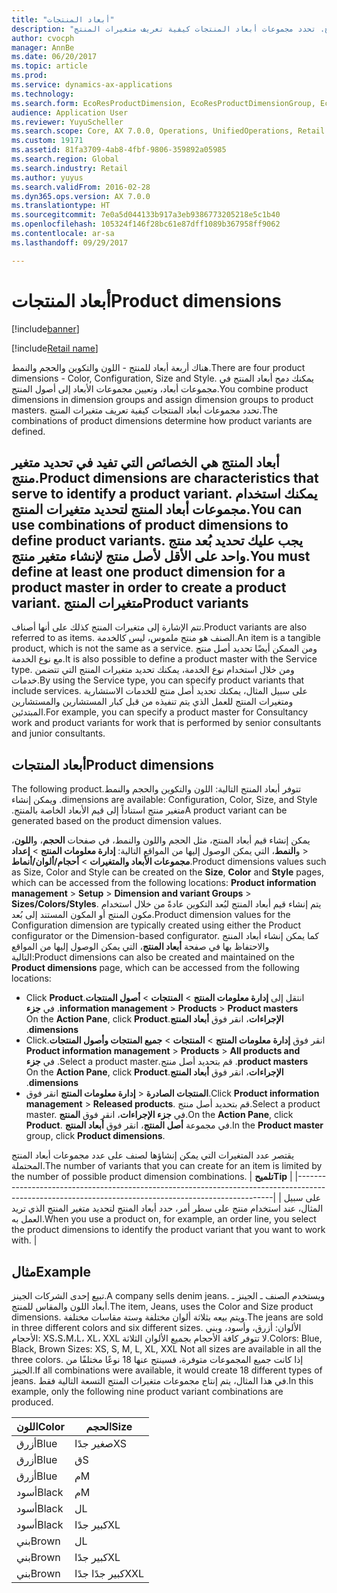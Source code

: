 ```yaml
---
title: "أبعاد المنتجات"
description: "هناك أربعة أبعاد للمنتج - اللون والتكوين والحجم والنمط. يمكنك دمج أبعاد المنتج في مجموعات أبعاد، وتعيين مجموعات الأبعاد إلى أصول المنتج. تحدد مجموعات أبعاد المنتجات كيفية تعريف متغيرات المنتج."
author: cvocph
manager: AnnBe
ms.date: 06/20/2017
ms.topic: article
ms.prod: 
ms.service: dynamics-ax-applications
ms.technology: 
ms.search.form: EcoResProductDimension, EcoResProductDimensionGroup, EcoResProductMasterDimension, RetailEcoResColor, RetailEcoResSize, RetailEcoResStyle
audience: Application User
ms.reviewer: YuyuScheller
ms.search.scope: Core, AX 7.0.0, Operations, UnifiedOperations, Retail
ms.custom: 19171
ms.assetid: 81fa3709-4ab8-4fbf-9806-359892a05985
ms.search.region: Global
ms.search.industry: Retail
ms.author: yuyus
ms.search.validFrom: 2016-02-28
ms.dyn365.ops.version: AX 7.0.0
ms.translationtype: HT
ms.sourcegitcommit: 7e0a5d044133b917a3eb9386773205218e5c1b40
ms.openlocfilehash: 105324f146f28bc61e87dff1089b367958ff9062
ms.contentlocale: ar-sa
ms.lasthandoff: 09/29/2017

---
```


# <a name="product-dimensions"></a><span data-ttu-id="2d236-105">أبعاد المنتجات</span><span class="sxs-lookup"><span data-stu-id="2d236-105">Product dimensions</span></span>

[!include[banner](../includes/banner.md)]

[!include[Retail name](../includes/retail-name.md)]


<span data-ttu-id="2d236-106">هناك أربعة أبعاد للمنتج - اللون والتكوين والحجم والنمط.</span><span class="sxs-lookup"><span data-stu-id="2d236-106">There are four product dimensions -  Color, Configuration, Size and Style.</span></span> <span data-ttu-id="2d236-107">يمكنك دمج أبعاد المنتج في مجموعات أبعاد، وتعيين مجموعات الأبعاد إلى أصول المنتج.</span><span class="sxs-lookup"><span data-stu-id="2d236-107">You combine product dimensions in dimension groups and assign dimension groups to product masters.</span></span> <span data-ttu-id="2d236-108">تحدد مجموعات أبعاد المنتجات كيفية تعريف متغيرات المنتج.</span><span class="sxs-lookup"><span data-stu-id="2d236-108">The combinations of product dimensions determine how product variants are defined.</span></span>

<span data-ttu-id="2d236-109">أبعاد المنتج هي الخصائص التي تفيد في تحديد متغير منتج.</span><span class="sxs-lookup"><span data-stu-id="2d236-109">Product dimensions are characteristics that serve to identify a product variant.</span></span> <span data-ttu-id="2d236-110">يمكنك استخدام مجموعات أبعاد المنتج لتحديد متغيرات المنتج.</span><span class="sxs-lookup"><span data-stu-id="2d236-110">You can use combinations of product dimensions to define product variants.</span></span> <span data-ttu-id="2d236-111">يجب عليك تحديد بُعد منتج واحد على الأقل لأصل منتج لإنشاء متغير منتج.</span><span class="sxs-lookup"><span data-stu-id="2d236-111">You must define at least one product dimension for a product master in order to create a product variant.</span></span>
<span data-ttu-id="2d236-112">متغيرات المنتج</span><span class="sxs-lookup"><span data-stu-id="2d236-112">Product variants</span></span>
----------------

<span data-ttu-id="2d236-113">تتم الإشارة إلى متغيرات المنتج كذلك على أنها أصناف.</span><span class="sxs-lookup"><span data-stu-id="2d236-113">Product variants are also referred to as items.</span></span> <span data-ttu-id="2d236-114">الصنف هو منتج ملموس، ليس كالخدمة.</span><span class="sxs-lookup"><span data-stu-id="2d236-114">An item is a tangible product, which is not the same as a service.</span></span> <span data-ttu-id="2d236-115">ومن الممكن أيضًا تحديد أصل منتج مع نوع الخدمة.‬</span><span class="sxs-lookup"><span data-stu-id="2d236-115">It is also possible to define a product master with the Service type.</span></span> <span data-ttu-id="2d236-116">ومن خلال استخدام نوع الخدمة، يمكنك تحديد متغيرات المنتج التي تتضمن خدمات.</span><span class="sxs-lookup"><span data-stu-id="2d236-116">By using the Service type, you can specify product variants that include services.</span></span> <span data-ttu-id="2d236-117">على سبيل المثال، يمكنك تحديد أصل منتج للخدمات الاستشارية ومتغيرات المنتج للعمل الذي يتم تنفيذه من قبل كبار المستشارين والمستشارين المبتدئين.</span><span class="sxs-lookup"><span data-stu-id="2d236-117">For example, you can specify a product master for Consultancy work and product variants for work that is performed by senior consultants and junior consultants.</span></span>

## <a name="product-dimensions"></a><span data-ttu-id="2d236-118">أبعاد المنتجات</span><span class="sxs-lookup"><span data-stu-id="2d236-118">Product dimensions</span></span>
<span data-ttu-id="2d236-119">‏‫تتوفر أبعاد المنتج التالية: اللون والتكوين والحجم والنمط.</span><span class="sxs-lookup"><span data-stu-id="2d236-119">The following product dimensions are available: Configuration, Color, Size, and Style.</span></span> <span data-ttu-id="2d236-120">ويمكن إنشاء متغير منتج استناداً إلى قيم الأبعاد الخاصة بالمنتج.‬</span><span class="sxs-lookup"><span data-stu-id="2d236-120">A product variant can be generated based on the product dimension values.</span></span>

<span data-ttu-id="2d236-121">يمكن إنشاء قيم أبعاد المنتج، مثل الحجم واللون والنمط، في صفحات **الحجم**، و**اللون**، و**النمط**، التي يمكن الوصول إليها من المواقع التالية: **إدارة معلومات المنتج** &gt; **إعداد‏‎** &gt; **مجموعات الأبعاد والمتغيرات** &gt; **أحجام/ألوان/أنماط**.</span><span class="sxs-lookup"><span data-stu-id="2d236-121">Product dimensions values such as Size, Color and Style can be created on the **Size**, **Color** and **Style** pages, which can be accessed from the following locations: **Product information management** &gt; **Setup** &gt; **Dimension and variant Groups** &gt; **Sizes/Colors/Styles**.</span></span> <span data-ttu-id="2d236-122">يتم إنشاء قيم أبعاد المنتج لبُعد التكوين عادةً من خلال استخدام مكون المنتج أو المكون المستند إلى بُعد.</span><span class="sxs-lookup"><span data-stu-id="2d236-122">Product dimension values for the Configuration dimension are typically created using either the Product configurator or the Dimension-based configurator.</span></span> <span data-ttu-id="2d236-123">كما يمكن إنشاء أبعاد المنتج والاحتفاظ بها في صفحة **أبعاد المنتج**، التي يمكن الوصول إليها من المواقع التالية:</span><span class="sxs-lookup"><span data-stu-id="2d236-123">Product dimensions can also be created and maintained on the **Product dimensions** page, which can be accessed from the following locations:</span></span>
-   <span data-ttu-id="2d236-124">‏‫انتقل إلى **إدارة معلومات المنتج** &gt; **المنتجات** &gt; **أصول المنتجات**.</span><span class="sxs-lookup"><span data-stu-id="2d236-124">Click **Product information management** &gt; **Products** &gt; **Product masters**.</span></span> <span data-ttu-id="2d236-125">في **جزء الإجراءات**، انقر فوق **أبعاد المنتج**.</span><span class="sxs-lookup"><span data-stu-id="2d236-125">On the **Action Pane**, click **Product dimensions**.</span></span>
-   <span data-ttu-id="2d236-126">‏‫انقر فوق **إدارة معلومات المنتج** &gt; **المنتجات** &gt; **جميع المنتجات وأصول المنتجات**.</span><span class="sxs-lookup"><span data-stu-id="2d236-126">Click **Product information management** &gt; **Products** &gt; **All products and product masters**.</span></span> <span data-ttu-id="2d236-127">قم بتحديد أصل منتج.</span><span class="sxs-lookup"><span data-stu-id="2d236-127">Select a product master.</span></span> <span data-ttu-id="2d236-128">في **جزء الإجراءات**، انقر فوق **أبعاد المنتج**.</span><span class="sxs-lookup"><span data-stu-id="2d236-128">On the **Action Pane**, click **Product dimensions**.</span></span>
-   <span data-ttu-id="2d236-129">انقر فوق **‎إدارة معلومات المنتج** &gt; **‎المنتجات الصادرة**.</span><span class="sxs-lookup"><span data-stu-id="2d236-129">Click **Product information management** &gt; **Released products**.</span></span> <span data-ttu-id="2d236-130">قم بتحديد أصل منتج.</span><span class="sxs-lookup"><span data-stu-id="2d236-130">Select a product master.</span></span> <span data-ttu-id="2d236-131">في **جزء الإجراءات**، انقر فوق **المنتج**.</span><span class="sxs-lookup"><span data-stu-id="2d236-131">On the **Action Pane**, click **Product**.</span></span> <span data-ttu-id="2d236-132">في مجموعة **أصل المنتج**، انقر فوق **أبعاد المنتج**.</span><span class="sxs-lookup"><span data-stu-id="2d236-132">In the **Product master** group, click **Product dimensions**.</span></span>

<span data-ttu-id="2d236-133">يقتصر عدد المتغيرات التي يمكن إنشاؤها لصنف على عدد مجموعات أبعاد المنتج المحتملة.</span><span class="sxs-lookup"><span data-stu-id="2d236-133">The number of variants that you can create for an item is limited by the number of possible product dimension combinations.</span></span>
| <span data-ttu-id="2d236-134">**تلميح**</span><span class="sxs-lookup"><span data-stu-id="2d236-134">**Tip**</span></span>                                                                                                                                              |
|------------------------------------------------------------------------------------------------------------------------------------------------------|
| <span data-ttu-id="2d236-135">على سبيل المثال، عند استخدام منتج على سطر أمر، حدد أبعاد المنتج لتحديد متغير المنتج الذي تريد العمل به.</span><span class="sxs-lookup"><span data-stu-id="2d236-135">When you use a product on, for example, an order line, you select the product dimensions to identify the product variant that you want to work with.</span></span> |

## <a name="example"></a><span data-ttu-id="2d236-136">مثال</span><span class="sxs-lookup"><span data-stu-id="2d236-136">Example</span></span>
<span data-ttu-id="2d236-137">تبيع إحدى الشركات الجينز.</span><span class="sxs-lookup"><span data-stu-id="2d236-137">A company sells denim jeans.</span></span> <span data-ttu-id="2d236-138">ويستخدم الصنف ـ الجينز ـ أبعاد اللون والمقاس للمنتج.</span><span class="sxs-lookup"><span data-stu-id="2d236-138">The item, Jeans, uses the Color and Size product dimensions.</span></span> <span data-ttu-id="2d236-139">ويتم بيعه بثلاثة ألوان مختلفة وستة مقاسات مختلفة.</span><span class="sxs-lookup"><span data-stu-id="2d236-139">The jeans are sold in three different colors and six different sizes.</span></span> <span data-ttu-id="2d236-140">الألوان: أزرق، وأسود، وبني الأحجام: XS،S،M،L، XL، XXL لا تتوفر كافة الأحجام بجميع الألوان الثلاثة.</span><span class="sxs-lookup"><span data-stu-id="2d236-140">Colors: Blue, Black, Brown Sizes: XS, S, M, L, XL, XXL Not all sizes are available in all the three colors.</span></span> <span data-ttu-id="2d236-141">إذا كانت جميع المجموعات متوفرة، فسينتج عنها 18 نوعًا مختلفًا من الجينز.</span><span class="sxs-lookup"><span data-stu-id="2d236-141">If all combinations were available, it would create 18 different types of jeans.</span></span> <span data-ttu-id="2d236-142">في هذا المثال، يتم إنتاج مجموعات متغيرات المنتج التسعة التالية فقط.</span><span class="sxs-lookup"><span data-stu-id="2d236-142">In this example, only the following nine product variant combinations are produced.</span></span>

| <span data-ttu-id="2d236-143">اللون</span><span class="sxs-lookup"><span data-stu-id="2d236-143">Color</span></span> | <span data-ttu-id="2d236-144">الحجم</span><span class="sxs-lookup"><span data-stu-id="2d236-144">Size</span></span> |
|-------|------|
| <span data-ttu-id="2d236-145">أزرق</span><span class="sxs-lookup"><span data-stu-id="2d236-145">Blue</span></span>  | <span data-ttu-id="2d236-146">صغير جدًا</span><span class="sxs-lookup"><span data-stu-id="2d236-146">XS</span></span>   |
| <span data-ttu-id="2d236-147">أزرق</span><span class="sxs-lookup"><span data-stu-id="2d236-147">Blue</span></span>  | <span data-ttu-id="2d236-148">ق</span><span class="sxs-lookup"><span data-stu-id="2d236-148">S</span></span>    |
| <span data-ttu-id="2d236-149">أزرق</span><span class="sxs-lookup"><span data-stu-id="2d236-149">Blue</span></span>  | <span data-ttu-id="2d236-150">م</span><span class="sxs-lookup"><span data-stu-id="2d236-150">M</span></span>    |
| <span data-ttu-id="2d236-151">أسود</span><span class="sxs-lookup"><span data-stu-id="2d236-151">Black</span></span> | <span data-ttu-id="2d236-152">م</span><span class="sxs-lookup"><span data-stu-id="2d236-152">M</span></span>    |
| <span data-ttu-id="2d236-153">أسود</span><span class="sxs-lookup"><span data-stu-id="2d236-153">Black</span></span> | <span data-ttu-id="2d236-154">ل</span><span class="sxs-lookup"><span data-stu-id="2d236-154">L</span></span>    |
| <span data-ttu-id="2d236-155">أسود</span><span class="sxs-lookup"><span data-stu-id="2d236-155">Black</span></span> | <span data-ttu-id="2d236-156">كبير جدًا</span><span class="sxs-lookup"><span data-stu-id="2d236-156">XL</span></span>   |
| <span data-ttu-id="2d236-157">بني</span><span class="sxs-lookup"><span data-stu-id="2d236-157">Brown</span></span> | <span data-ttu-id="2d236-158">ل</span><span class="sxs-lookup"><span data-stu-id="2d236-158">L</span></span>    |
| <span data-ttu-id="2d236-159">بني</span><span class="sxs-lookup"><span data-stu-id="2d236-159">Brown</span></span> | <span data-ttu-id="2d236-160">كبير جدًا</span><span class="sxs-lookup"><span data-stu-id="2d236-160">XL</span></span>   |
| <span data-ttu-id="2d236-161">بني</span><span class="sxs-lookup"><span data-stu-id="2d236-161">Brown</span></span> | <span data-ttu-id="2d236-162">كبير جدًا جدًا</span><span class="sxs-lookup"><span data-stu-id="2d236-162">XXL</span></span>  |






